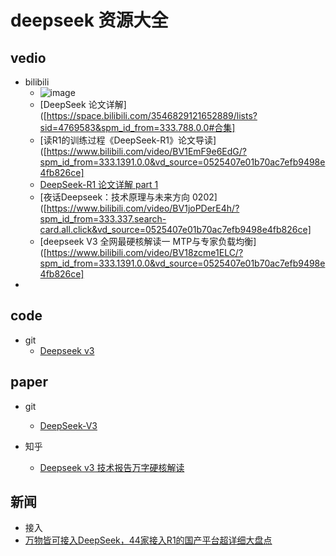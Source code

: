 
# deepseek 资源大全

## vedio

* bilibili
    * ![image](https://github.com/user-attachments/assets/582ba088-e29f-42ac-b713-0fbbe8932d68)
    * [DeepSeek 论文详解]([https://space.bilibili.com/3546829121652889/lists?sid=4769583&spm_id_from=333.788.0.0#合集]
    * [读R1的训练过程《DeepSeek-R1》论文导读]([https://www.bilibili.com/video/BV1EmF9e6EdG/?spm_id_from=333.1391.0.0&vd_source=0525407e01b70ac7efb9498e4fb826ce]
    * [DeepSeek-R1 论文详解 part 1](https://www.bilibili.com/video/BV1YDNqewEye?spm_id_from=333.788.videopod.sections&vd_source=0525407e01b70ac7efb9498e4fb826ce)
    * [夜话Deepseek：技术原理与未来方向 0202]([https://www.bilibili.com/video/BV1joPDerE4h/?spm_id_from=333.337.search-card.all.click&vd_source=0525407e01b70ac7efb9498e4fb826ce]
    * [deepseek V3 全网最硬核解读一 MTP与专家负载均衡]([https://www.bilibili.com/video/BV18zcme1ELC/?spm_id_from=333.1391.0.0&vd_source=0525407e01b70ac7efb9498e4fb826ce]
 * 

## code
* git
    * [Deepseek v3](https://github.com/deepseek-ai/DeepSeek-V3)

## paper
* git
    * [DeepSeek-V3](https://github.com/deepseek-ai/DeepSeek-V3/blob/main/DeepSeek_V3.pdf)

* 知乎
    * [Deepseek v3 技术报告万字硬核解读](https://zhuanlan.zhihu.com/p/16323685381)


## 新闻
* 接入
*  [万物皆可接入DeepSeek，44家接入R1的国产平台超详细大盘点](https://datakhazix.feishu.cn/wiki/TUWtwM8jIib6MGk63wQcGj7RnBh)





































